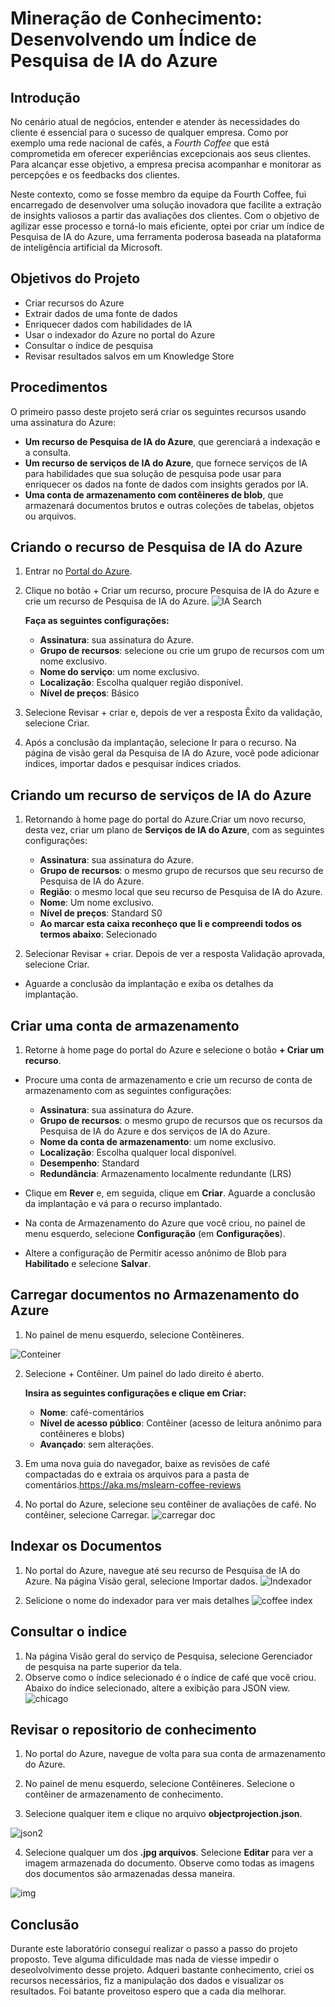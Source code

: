 # Mineração de Conhecimento: Desenvolvendo um Índice de Pesquisa de IA do Azure 
## Introdução
No cenário atual de negócios, entender e atender às necessidades do cliente é essencial para o sucesso de qualquer empresa. Como  por exemplo uma rede nacional de cafés, 
a *Fourth Coffee*  que está comprometida em oferecer experiências excepcionais aos seus clientes. Para alcançar esse objetivo, a empresa  precisa acompanhar e monitorar as  percepções e os feedbacks dos clientes.

Neste contexto, como  se fosse membro da equipe da Fourth Coffee, fui encarregado de desenvolver uma solução inovadora que facilite a extração de insights valiosos a partir das avaliações dos clientes. 
Com o objetivo de agilizar esse processo e torná-lo mais eficiente, optei por criar um índice de Pesquisa de IA do Azure, uma ferramenta poderosa baseada na plataforma de inteligência artificial
da Microsoft.

## Objetivos do Projeto


* Criar recursos do Azure
* Extrair dados de uma fonte de dados
* Enriquecer dados com habilidades de IA
* Usar o indexador do Azure no portal do Azure
* Consultar o índice de pesquisa
* Revisar resultados salvos em um Knowledge Store
## Procedimentos

O primeiro passo deste projeto será criar os seguintes recursos usando uma assinatura do Azure:

* **Um recurso de Pesquisa de IA do Azure**, que gerenciará a indexação e a consulta.
* **Um recurso de serviços de IA do Azure**, que fornece serviços de IA para habilidades que sua solução de pesquisa pode usar para enriquecer os dados na fonte de dados com insights gerados por IA.
* **Uma conta de armazenamento com contêineres de blob**, que armazenará documentos brutos e outras coleções de tabelas, objetos ou arquivos.

## Criando o recurso de Pesquisa de IA do Azure

1. Entrar no [Portal do Azure](https://portal.azure.com/).

2. Clique no botão + Criar um recurso, procure Pesquisa de IA do Azure e crie um recurso de Pesquisa de IA do Azure.
   ![IA Search](https://github.com/siqueirago/mineracao-de-conhecimentos/assets/152822615/4c1bb21c-5ab3-4188-8fe7-62d33a30fd0e)


   
   **Faça  as seguintes configurações:**

   * **Assinatura**: sua assinatura do Azure.
   * **Grupo de recursos**: selecione ou crie         um grupo de recursos com um nome exclusivo.
   * **Nome do serviço**: um nome exclusivo.
   * **Localização**: Escolha qualquer região disponível.
   * **Nível de preços**: Básico
4. Selecione Revisar + criar e, depois de ver a resposta Êxito da validação, selecione Criar.

5. Após a conclusão da implantação, selecione Ir para o recurso. Na página de visão geral da Pesquisa de IA do Azure, você pode adicionar índices, importar dados e pesquisar índices criados.

## Criando  um recurso de serviços de IA do Azure

1. Retornando à home page do portal do Azure.Criar um novo recurso, desta vez, criar um plano de **Serviços de IA do Azure**, com as seguintes configurações:
  
   * **Assinatura**: sua assinatura do Azure.
   * **Grupo de recursos**: o mesmo grupo de recursos que seu recurso de Pesquisa de IA do Azure.
   * **Região**: o mesmo local que seu recurso de Pesquisa de IA do Azure.
   * **Nome**: Um nome exclusivo.
   * **Nível de preços**: Standard S0
   * **Ao marcar esta caixa reconheço que li e compreendi todos os termos abaixo**: Selecionado
2. Selecionar Revisar + criar. Depois de ver a resposta Validação aprovada, selecione Criar.
* Aguarde a conclusão da implantação e exiba os detalhes da implantação.
  
## Criar uma conta de armazenamento

1. Retorne à home page do portal do Azure e selecione o botão **+ Criar um recurso**.
* Procure uma conta de armazenamento e crie um recurso de conta de armazenamento com as seguintes configurações:
  
  * **Assinatura**: sua assinatura do Azure.
  * **Grupo de recursos**: o mesmo grupo de recursos que os recursos da Pesquisa de IA do Azure e dos serviços de IA do Azure.
  * **Nome da conta de armazenamento**: um nome exclusivo.
  * **Localização**: Escolha qualquer local disponível.
  * **Desempenho**: Standard
  * **Redundância**: Armazenamento localmente redundante (LRS)
    
* Clique em **Rever** e, em seguida, clique em **Criar**. Aguarde a conclusão da implantação e vá para o recurso implantado.
* Na conta de Armazenamento do Azure que você criou, no painel de menu esquerdo, selecione **Configuração** (em **Configurações**).
* Altere a configuração de Permitir acesso anônimo de Blob para **Habilitado** e selecione **Salvar**.
  
## Carregar documentos no Armazenamento do Azure
1. No painel de menu esquerdo, selecione Contêineres.
   
![Conteiner](https://github.com/siqueirago/mineracao-de-conhecimentos/assets/152822615/88ea8b55-5d19-46f4-8294-66c4a571f948)

2. Selecione + Contêiner. Um painel do lado direito é aberto.

    **Insira as seguintes configurações e clique em Criar:**
    * **Nome**: café-comentários
    * **Nível de acesso público**: Contêiner (acesso de leitura anônimo para contêineres e blobs)
    * **Avançado**: sem alterações.
3. Em uma nova guia do navegador, baixe as revisões de café compactadas do e extraia os arquivos para a pasta de comentários.https://aka.ms/mslearn-coffee-reviews

4. No portal do Azure, selecione seu contêiner de avaliações de café. No contêiner, selecione Carregar.
![carregar doc](https://github.com/siqueirago/mineracao-de-conhecimentos/assets/152822615/8c6cbd94-81d5-4936-8a7d-84feff8ffb01)

## Indexar os Documentos
1. No portal do Azure, navegue até seu recurso de Pesquisa de IA do Azure. Na página Visão geral, selecione Importar dados.
![Indexador](https://github.com/siqueirago/mineracao-de-conhecimentos/assets/152822615/0b795600-3356-4165-9439-6690bfa1d123)

2. Selicione o nome do indexador para ver mais detalhes
![coffee index](https://github.com/siqueirago/mineracao-de-conhecimentos/assets/152822615/1b797bb8-26c2-4ed6-9f80-7d0e533c3f18)

## Consultar o indice
1. Na página Visão geral do serviço de Pesquisa, selecione Gerenciador de pesquisa na parte superior da tela.
2. Observe como o índice selecionado é o índice de café que você criou. Abaixo do índice selecionado, altere a exibição para JSON view.
![chicago](https://github.com/siqueirago/mineracao-de-conhecimentos/assets/152822615/0f31d63b-bc09-42dd-a2a5-c32b8630f63f)

## Revisar o repositorio de conhecimento
1. No portal do Azure, navegue de volta para sua conta de armazenamento do Azure.

2. No painel de menu esquerdo, selecione Contêineres. Selecione o contêiner de armazenamento de conhecimento.
3. Selecione qualquer item e clique no arquivo **objectprojection.json**.

![json2](https://github.com/siqueirago/mineracao-de-conhecimentos/assets/152822615/44f58157-5e10-47f1-a018-92f498eb459d)

4. Selecione qualquer um dos **.jpg arquivos**. Selecione **Editar** para ver a imagem armazenada do documento. Observe como todas as imagens dos documentos são armazenadas dessa maneira.

![img](https://github.com/siqueirago/mineracao-de-conhecimentos/assets/152822615/57248bb9-e1d0-41ba-a352-eb5ddeea524a)

## Conclusão
Durante este laboratório consegui realizar o passo a passo do projeto proposto. Teve alguma dificuldade mas nada de viesse impedir o deseolvolvimento desse projeto.
Adqueri bastante conhecimento, criei os recursos necessários, fiz a manipulação dos dados e visualizar os resultados. Foi batante proveitoso espero que a cada dia 
melhorar.




   







